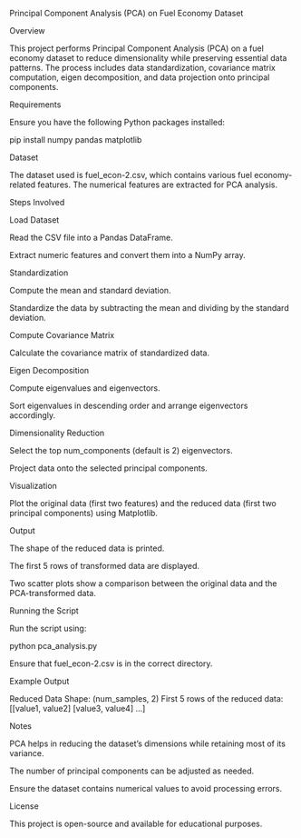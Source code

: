 Principal Component Analysis (PCA) on Fuel Economy Dataset

Overview

This project performs Principal Component Analysis (PCA) on a fuel economy dataset to reduce dimensionality while preserving essential data patterns. The process includes data standardization, covariance matrix computation, eigen decomposition, and data projection onto principal components.

Requirements

Ensure you have the following Python packages installed:

pip install numpy pandas matplotlib

Dataset

The dataset used is fuel_econ-2.csv, which contains various fuel economy-related features. The numerical features are extracted for PCA analysis.

Steps Involved

Load Dataset

Read the CSV file into a Pandas DataFrame.

Extract numeric features and convert them into a NumPy array.

Standardization

Compute the mean and standard deviation.

Standardize the data by subtracting the mean and dividing by the standard deviation.

Compute Covariance Matrix

Calculate the covariance matrix of standardized data.

Eigen Decomposition

Compute eigenvalues and eigenvectors.

Sort eigenvalues in descending order and arrange eigenvectors accordingly.

Dimensionality Reduction

Select the top num_components (default is 2) eigenvectors.

Project data onto the selected principal components.

Visualization

Plot the original data (first two features) and the reduced data (first two principal components) using Matplotlib.

Output

The shape of the reduced data is printed.

The first 5 rows of transformed data are displayed.

Two scatter plots show a comparison between the original data and the PCA-transformed data.

Running the Script

Run the script using:

python pca_analysis.py

Ensure that fuel_econ-2.csv is in the correct directory.

Example Output

Reduced Data Shape: (num_samples, 2)
First 5 rows of the reduced data:
[[value1, value2]
 [value3, value4]
 ...]

Notes

PCA helps in reducing the dataset’s dimensions while retaining most of its variance.

The number of principal components can be adjusted as needed.

Ensure the dataset contains numerical values to avoid processing errors.

License

This project is open-source and available for educational purposes.
